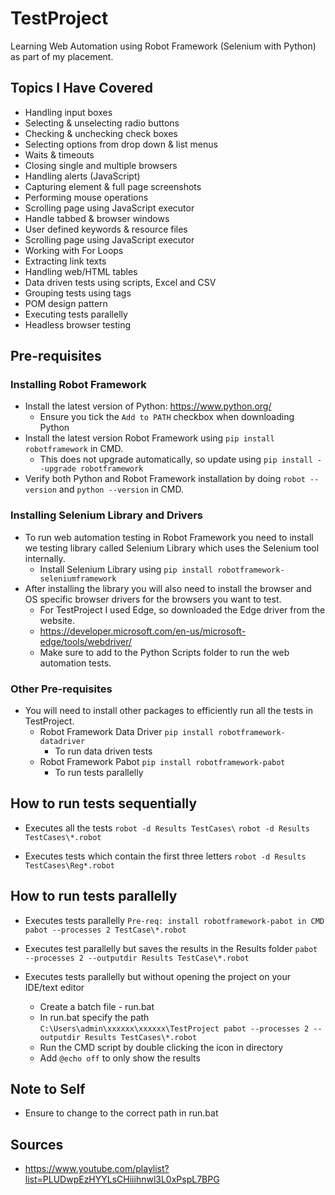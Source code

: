# TestProject
Learning Web Automation using Robot Framework (Selenium with Python) as part of my placement.

## Topics I Have Covered 
- Handling input boxes
- Selecting & unselecting radio buttons
- Checking & unchecking check boxes
- Selecting options from drop down & list menus
- Waits & timeouts
- Closing single and multiple browsers
- Handling alerts (JavaScript)
- Capturing element & full page screenshots
- Performing mouse operations
- Scrolling page using JavaScript executor
- Handle tabbed & browser windows
- User defined keywords & resource files
- Scrolling page using JavaScript executor
- Working with For Loops
- Extracting link texts
- Handling web/HTML tables
- Data driven tests using scripts, Excel and CSV
- Grouping tests using tags
- POM design pattern 
- Executing tests parallelly 
- Headless browser testing

## Pre-requisites
### Installing Robot Framework 
- Install the latest version of Python: https://www.python.org/
    - Ensure you tick the `Add to PATH` checkbox when downloading Python
- Install the latest version Robot Framework using ``` pip install robotframework ``` in CMD.
    - This does not upgrade automatically, so update using ``` pip install --upgrade robotframework ```
- Verify both Python and Robot Framework installation by doing ``` robot --version ``` and ``` python --version ``` in CMD. 

### Installing Selenium Library and Drivers
- To run web automation testing in Robot Framework you need to install we testing library called Selenium Library which uses the Selenium tool internally. 
    - Install Selenium Library using ``` pip install robotframework-seleniumframework ```
- After installing the library you will also need to install the browser and OS specific browser drivers for the browsers you want to test. 
    - For TestProject I used Edge, so downloaded the Edge driver from the website. 
    - https://developer.microsoft.com/en-us/microsoft-edge/tools/webdriver/
    - Make sure to add to the Python Scripts folder to run the web automation tests. 

### Other Pre-requisites  
- You will need to install other packages to efficiently run all the tests in TestProject. 
    - Robot Framework Data Driver ``` pip install robotframework-datadriver ```
        - To run data driven tests
    - Robot Framework Pabot ``` pip install robotframework-pabot ```
        - To run tests parallelly

## How to run tests sequentially
- Executes all the tests
``` robot -d Results TestCases\ ```
``` robot -d Results TestCases\*.robot ```

- Executes tests which contain the first three letters 
``` robot -d Results TestCases\Reg*.robot ```

## How to run tests parallelly
- Executes tests parallelly 
``` Pre-req: install robotframework-pabot in CMD ```
``` pabot --processes 2 TestCase\*.robot ```

- Executes test parallelly but saves the results in the Results folder
``` pabot --processes 2 --outputdir Results TestCase\*.robot ```

- Executes tests parallelly but without opening the project on your IDE/text editor
    - Create a batch file - run.bat
    - In run.bat specify the path 
 ``` C:\Users\admin\xxxxxx\xxxxxx\TestProject pabot --processes 2 --outputdir Results TestCases\*.robot ```
    - Run the CMD script by double clicking the icon in directory
    - Add `@echo off` to only show the results 

 ## Note to Self
 - Ensure to change to the correct path in run.bat

## Sources
- https://www.youtube.com/playlist?list=PLUDwpEzHYYLsCHiiihnwl3L0xPspL7BPG

